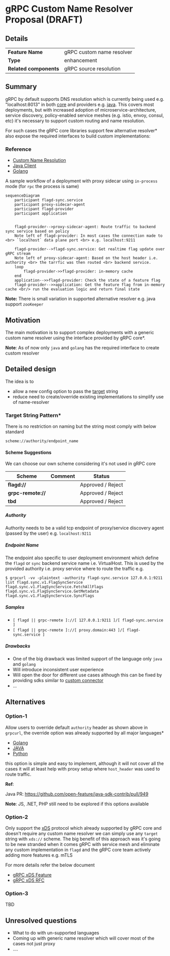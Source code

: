 # gRPC Custom Name Resolver Proposal (DRAFT)

## Details

|                        |                                    |
|------------------------|------------------------------------|
| **Feature Name**       | gRPC custom name resolver          |
| **Type**               | enhancement                        |
| **Related components** | gRPC source resolution             |

## Summary

gRPC by default supports DNS resolution which is currently being used e.g. "localhost:8013" in both
[core](https://github.com/open-feature/flagd/blob/main/core/pkg/sync/grpc/grpc_sync.go#L72-L74) and
providers e.g. [java](https://github.com/open-feature/java-sdk-contrib/blob/main/providers/flagd/src/main/java/dev/openfeature/contrib/providers/flagd/resolver/common/ChannelBuilder.java#L53-L55).
This covers most deployments, but with increased adoption of microservice-architecture, service discovery,
policy-enabled service meshes (e.g. istio, envoy, consul, etc) it's necessary to support custom routing and name resolution.

For such cases the gRPC core libraries support few alternative resolver* also expose the required interfaces to build custom implementations:

### Reference

* [Custom Name Resolution](https://grpc.io/docs/guides/custom-name-resolution/)
* [Java Client](https://grpc.github.io/grpc-java/javadoc/io/grpc/ManagedChannelBuilder.html#forTarget(java.lang.String))
* [Golang](https://pkg.go.dev/google.golang.org/grpc#NewClient)

A sample workflow of a deployment with proxy sidecar using `in-process` mode (for `rpc` the process is same)

```mermaid
sequenceDiagram
    participant flagd-sync.service
    participant proxy-sidecar-agent
    participant flagd-provider
    participant application


    flagd-provider-->proxy-sidecar-agent: Route traffic to backend sync service based on policy
    Note left of flagd-provider: In most cases the connection made to <br> `localhost` data plane port <br> e.g. localhost:9211

    flagd-provider-->flagd-sync.service: Get realtime flag update over gRPC stream
    Note left of proxy-sidecar-agent: Based on the host header i.e. authority <br> the tarrfic was then routed <br> backend service.
    loop
        flagd-provider->>flagd-provider: in-memory cache
    end
    application-->>flagd-provider: Check the state of a feature flag
    flagd-provider-->>application: Get the feature flag from in-memory cache <br/> run the evaluation logic and return final state
```

**Note:** There is small variation in supported alternative resolver e.g. java support `zooKeeper`

## Motivation

The main motivation is to support complex deployments with a generic custom name resolver using the interface
provided by gRPC core*.

**Note**: As of now only `java` and `golang` has the required interface to create custom resolver

## Detailed design

The idea is to

- allow a new config option to pass the [target](https://grpc.io/docs/guides/custom-name-resolution/#life-of-a-target-string) string
- reduce need to create/override existing implementations to simplify use of name-resolver

### Target String Pattern*

There is no restriction on naming but the string most comply with below standard

```text
scheme://authority/endpoint_name
```

#### Scheme Suggestions

We can choose our own scheme considering it's not used in gRPC core

| Scheme             | Comment | Status             |
|--------------------|---------|--------------------|
| **flagd://**       |         | Approved / Reject  |
| **grpc-remote://** |         | Approved / Reject  |
| **tbd**            |         | Approved / Reject  |

##### Authority

Authority needs to be a valid tcp endpoint of proxy/service discovery agent (passed by the user)
e.g. `localhost:9211`

##### Endpoint Name

The endpoint also specific to user deployment environment which define the `flagd` or `sync` backend
service name i.e. VirtualHost. This is used by the provided authority i.e. proxy service where to
route the traffic e.g.

```shell
$ grpcurl -vv -plaintext -authority flagd-sync.service 127.0.0.1:9211 list flagd.sync.v1.FlagSyncService
flagd.sync.v1.FlagSyncService.FetchAllFlags
flagd.sync.v1.FlagSyncService.GetMetadata
flagd.sync.v1.FlagSyncService.SyncFlags
```

##### Samples

* ``[ flagd || grpc-remote ]://[ 127.0.0.1:9211 ]/[ flagd-sync.service ]``
* ``[ flagd || grpc-remote ]://[ proxy.domain:443 ]/[ flagd-sync.service ]``

##### Drawbacks

* One of the big drawback was limited support of the language only `java` and `golang`
* Will introduce inconsistent user experience
* Will open the door for different use cases although this can be fixed by
providing sdks similar to [custom connector](https://github.com/open-feature/java-sdk-contrib/tree/main/providers/flagd#custom-connector)
* ...

## Alternatives

### Option-1

Allow users to override default ``authority`` header as shown above in `grpcurl`, the override option was
already supported by all major languages*

* [Golang](https://pkg.go.dev/google.golang.org/grpc#WithAuthority)
* [JAVA](https://grpc.github.io/grpc-java/javadoc/io/grpc/ForwardingChannelBuilder2.html#overrideAuthority(java.lang.String))
* [Python](https://grpc.github.io/grpc/python/glossary.html#term-channel_arguments)

this option is simple and easy to implement, although it will not cover all the cases it will at least help with proxy
setup where `host_header` was used to route traffic.

**Ref**:

Java PR: <https://github.com/open-feature/java-sdk-contrib/pull/949>

**Note**: JS, .NET, PHP still need to be explored if this options available

### Option-2

Only support the [xDS](https://grpc.io/docs/guides/custom-load-balancing/#service-mesh) protocol which already supported by gRPC core and doesn't require any custom
name resolver we can simply use any `target` string with `xds://` scheme. The big benefit of this approach was
it's going to be new stranded when it comes gRPC with service mesh and eliminate any custom implementation in `flagd`
and the gRPC core team actively adding more features e.g. mTLS

For more details refer the below document

* [gRPC xDS Feature](https://grpc.github.io/grpc/core/md_doc_grpc_xds_features.html)
* [gRPC xDS RFC](https://github.com/grpc/proposal/blob/master/A52-xds-custom-lb-policies.md)

### Option-3

TBD

## Unresolved questions

* What to do with un-supported languages
* Coming up with generic name resolver which will cover most of the cases not just proxy
* ....
